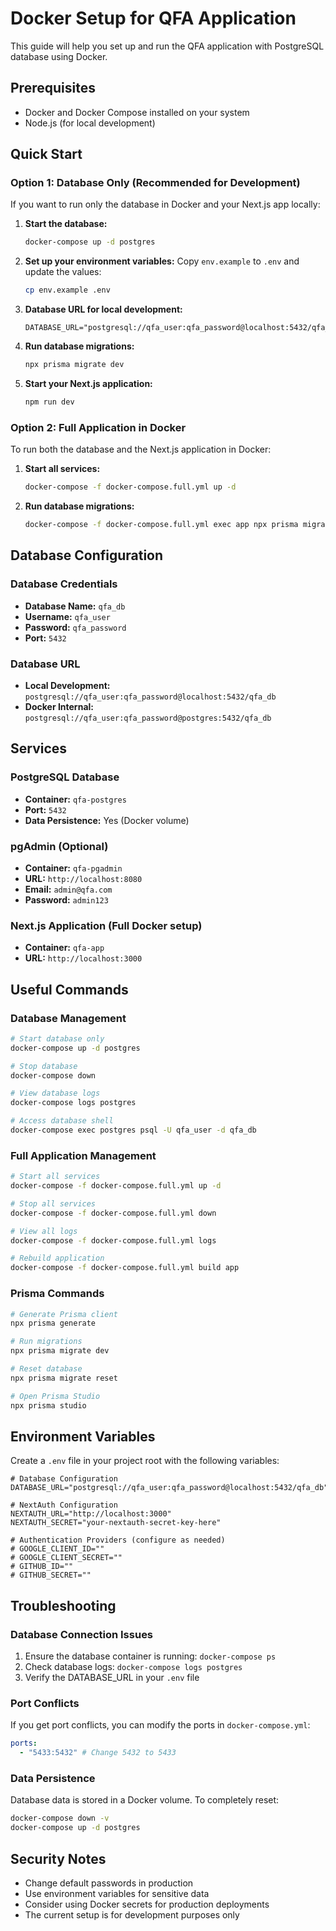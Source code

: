 # Docker Setup for QFA Application

This guide will help you set up and run the QFA application with PostgreSQL database using Docker.

## Prerequisites

- Docker and Docker Compose installed on your system
- Node.js (for local development)

## Quick Start

### Option 1: Database Only (Recommended for Development)

If you want to run only the database in Docker and your Next.js app locally:

1. **Start the database:**

   ```bash
   docker-compose up -d postgres
   ```

2. **Set up your environment variables:**
   Copy `env.example` to `.env` and update the values:

   ```bash
   cp env.example .env
   ```

3. **Database URL for local development:**

   ```
   DATABASE_URL="postgresql://qfa_user:qfa_password@localhost:5432/qfa_db"
   ```

4. **Run database migrations:**

   ```bash
   npx prisma migrate dev
   ```

5. **Start your Next.js application:**
   ```bash
   npm run dev
   ```

### Option 2: Full Application in Docker

To run both the database and the Next.js application in Docker:

1. **Start all services:**

   ```bash
   docker-compose -f docker-compose.full.yml up -d
   ```

2. **Run database migrations:**
   ```bash
   docker-compose -f docker-compose.full.yml exec app npx prisma migrate dev
   ```

## Database Configuration

### Database Credentials

- **Database Name:** `qfa_db`
- **Username:** `qfa_user`
- **Password:** `qfa_password`
- **Port:** `5432`

### Database URL

- **Local Development:** `postgresql://qfa_user:qfa_password@localhost:5432/qfa_db`
- **Docker Internal:** `postgresql://qfa_user:qfa_password@postgres:5432/qfa_db`

## Services

### PostgreSQL Database

- **Container:** `qfa-postgres`
- **Port:** `5432`
- **Data Persistence:** Yes (Docker volume)

### pgAdmin (Optional)

- **Container:** `qfa-pgadmin`
- **URL:** `http://localhost:8080`
- **Email:** `admin@qfa.com`
- **Password:** `admin123`

### Next.js Application (Full Docker setup)

- **Container:** `qfa-app`
- **URL:** `http://localhost:3000`

## Useful Commands

### Database Management

```bash
# Start database only
docker-compose up -d postgres

# Stop database
docker-compose down

# View database logs
docker-compose logs postgres

# Access database shell
docker-compose exec postgres psql -U qfa_user -d qfa_db
```

### Full Application Management

```bash
# Start all services
docker-compose -f docker-compose.full.yml up -d

# Stop all services
docker-compose -f docker-compose.full.yml down

# View all logs
docker-compose -f docker-compose.full.yml logs

# Rebuild application
docker-compose -f docker-compose.full.yml build app
```

### Prisma Commands

```bash
# Generate Prisma client
npx prisma generate

# Run migrations
npx prisma migrate dev

# Reset database
npx prisma migrate reset

# Open Prisma Studio
npx prisma studio
```

## Environment Variables

Create a `.env` file in your project root with the following variables:

```env
# Database Configuration
DATABASE_URL="postgresql://qfa_user:qfa_password@localhost:5432/qfa_db"

# NextAuth Configuration
NEXTAUTH_URL="http://localhost:3000"
NEXTAUTH_SECRET="your-nextauth-secret-key-here"

# Authentication Providers (configure as needed)
# GOOGLE_CLIENT_ID=""
# GOOGLE_CLIENT_SECRET=""
# GITHUB_ID=""
# GITHUB_SECRET=""
```

## Troubleshooting

### Database Connection Issues

1. Ensure the database container is running: `docker-compose ps`
2. Check database logs: `docker-compose logs postgres`
3. Verify the DATABASE_URL in your `.env` file

### Port Conflicts

If you get port conflicts, you can modify the ports in `docker-compose.yml`:

```yaml
ports:
  - "5433:5432" # Change 5432 to 5433
```

### Data Persistence

Database data is stored in a Docker volume. To completely reset:

```bash
docker-compose down -v
docker-compose up -d postgres
```

## Security Notes

- Change default passwords in production
- Use environment variables for sensitive data
- Consider using Docker secrets for production deployments
- The current setup is for development purposes only
